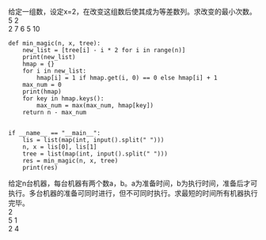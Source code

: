 给定一组数，设定x=2，在改变这组数后使其成为等差数列。求改变的最小次数。 <br>
5 2 <br>
2 7 6 5 10
```
def min_magic(n, x, tree):
    new_list = [tree[i] - i * 2 for i in range(n)]
    print(new_list)
    hmap = {}
    for i in new_list:
        hmap[i] = 1 if hmap.get(i, 0) == 0 else hmap[i] + 1
    max_num = 0
    print(hmap)
    for key in hmap.keys():
        max_num = max(max_num, hmap[key])
    return n - max_num


if __name__ == "__main__":
    lis = list(map(int, input().split(" ")))
    n, x = lis[0], lis[1]
    tree = list(map(int, input().split(" ")))
    res = min_magic(n, x, tree)
    print(res)

```

给定n台机器，每台机器有两个数a，b。a为准备时间，b为执行时间，准备后才可执行。多台机器的准备可同时进行，但不可同时执行。求最短的时间所有机器执行完毕。 <br>
2 <br>
5 1 <br>
2 4
